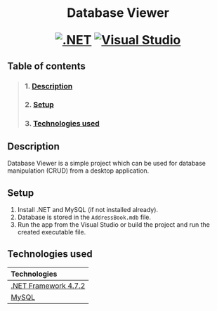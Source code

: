 <h1 align="center">  Database Viewer

[![.NET](https://img.shields.io/badge/--512BD4?logo=.net&logoColor=ffffff)](https://dotnet.microsoft.com/) [![Visual Studio](https://img.shields.io/badge/--6C33AF?logo=visual%20studio)](https://visualstudio.microsoft.com/)

## Table of contents

> ### 1. [Description](#description)
> ### 2. [Setup](#initial-setup)
> ### 3. [Technologies used](#technologies-used)


## Description  <a name="description"></a>
Database Viewer is a simple project which can be used for database manipulation (CRUD) from a desktop application.

## Setup  <a name="initial-setup"></a>

1. Install .NET and MySQL (if not installed already).
2. Database is stored in the `AddressBook.mdb` file.
3. Run the app from the Visual Studio or build the project and run the created executable file.

## Technologies used <a name="technologies-used"></a>

| Technologies                                          |
|:------------------------------------------------------|
| [.NET Framework 4.7.2](https://dotnet.microsoft.com/) |
| [MySQL](https://www.mysql.com/)                       |


